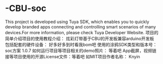 # -CBU-soc
This project is developed using Tuya SDK, which enables you to quickly develop branded apps connecting and controlling smart scenarios of many devices.For more information, please check Tuya Developer Website.
项目的简单介绍项目的使用教程介绍：
炫彩灯带基于CBU的开发板兼容arduino开发板
包括配套的硬件设备：
好多好多到时看我bom吧
使用的涂鸦SDK类型和版本号：
soc方案 1.0.7
如何运行项目等项目相关的demo照片：
等着吧
App截屏，视频链接等项目使用的开源License文件：等着吧
如MIT项目作者名称：
Knyin
